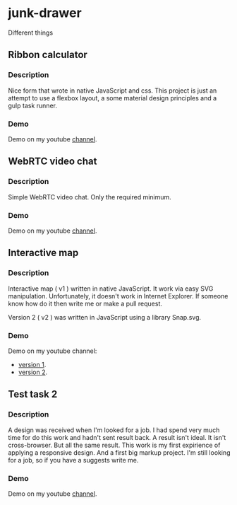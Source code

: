 # junk-drawer
Different things

## Ribbon calculator

### Description
Nice form that wrote in native JavaScript and css. This project is just an attempt to use a flexbox layout, a some material design principles and a gulp task runner.

### Demo
Demo on my youtube [channel](https://www.youtube.com/watch?v=427VRbzOT-M).


## WebRTC video chat

### Description
Simple WebRTC video chat. Only the required minimum.

### Demo
Demo on my youtube [channel](https://youtu.be/jYXG8OIekow).



## Interactive map

### Description
Interactive map ( v1 ) written in native JavaScript. It work via easy SVG manipulation. Unfortunately, it doesn't work in Internet Explorer. If someone know how do it then write me or make a pull request.

Version 2 ( v2 ) was written in JavaScript using a library Snap.svg.

### Demo
Demo on my youtube channel:
- [version 1](https://youtu.be/J5P-4pHzh6E).
- [version 2](https://youtu.be/PLgkDVAbYQk).



## Test task 2

### Description
A design was received when I'm looked for a job. I had spend very much time for do this work and hadn't sent result back. A result isn't ideal. It isn't cross-browser. But all the same result. This work is my first expirience of applying a responsive design. And a first big markup project. I'm still looking for a job, so if you have a suggests write me.

### Demo
Demo on my youtube [channel](https://youtu.be/H0lRykz-x1M).